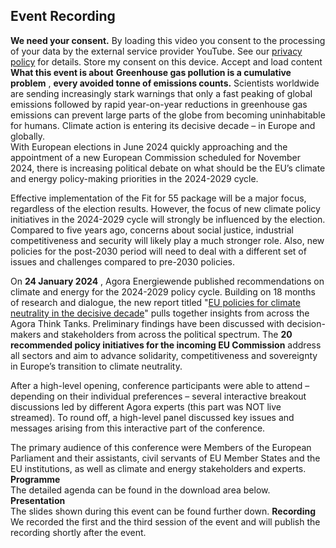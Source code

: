 ##  Event Recording 
**We need your consent.**
By loading this video you consent to the processing of your data by the external service provider YouTube. See our ​[privacy policy](https://www.agora-energiewende.org/privacy-policy)​ for details.
Store my consent on this device.
Accept and load content
**What this event is about**
**Greenhouse gas pollution is a cumulative problem** , **every avoided tonne of emissions counts.** Scientists worldwide are sending increasingly stark warnings that only a fast peaking of global emissions followed by rapid year-on-year reductions in greenhouse gas emissions can prevent large parts of the globe from becoming uninhabitable for humans. Climate action is entering its decisive decade – in Europe and globally.  
With European elections in June 2024 quickly approaching and the appointment of a new European Commission scheduled for November 2024, there is increasing political debate on what should be the EU’s climate and energy policy-making priorities in the 2024-2029 cycle.  
  
Effective implementation of the Fit for 55 package will be a major focus, regardless of the election results. However, the focus of new climate policy initiatives in the 2024-2029 cycle will strongly be influenced by the election. Compared to five years ago, concerns about social justice, industrial competitiveness and security will likely play a much stronger role. Also, new policies for the post-2030 period will need to deal with a different set of issues and challenges compared to pre-2030 policies.  
  
On **24 January 2024** , Agora Energiewende published recommendations on climate and energy for the 2024-2029 policy cycle. Building on 18 months of research and dialogue, the new report titled "[EU policies for climate neutrality in the decisive decade](https://www.agora-energiewende.org/publications/eu-policies-for-climate-neutrality-in-the-decisive-decade)" pulls together insights from across the Agora Think Tanks. Preliminary findings have been discussed with decision-makers and stakeholders from across the political spectrum. The **20 recommended policy initiatives for the incoming EU Commission** address all sectors and aim to advance solidarity, competitiveness and sovereignty in Europe’s transition to climate neutrality.  
  
After a high-level opening, conference participants were able to attend – depending on their individual preferences – several interactive breakout discussions led by different Agora experts (this part was NOT live streamed). To round off, a high-level panel discussed key issues and messages arising from this interactive part of the conference.  
  
The primary audience of this conference were Members of the European Parliament and their assistants, civil servants of EU Member States and the EU institutions, as well as climate and energy stakeholders and experts.
**Programme**  
The detailed agenda can be found in the download area below.
**Presentation**  
The slides shown during this event can be found further down.
**Recording**  
We recorded the first and the third session of the event and will publish the recording shortly after the event.